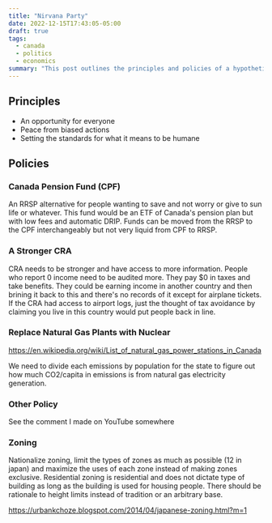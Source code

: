 ```yaml
---
title: "Nirvana Party"
date: 2022-12-15T17:43:05-05:00
draft: true
tags:
  - canada
  - politics
  - economics
summary: "This post outlines the principles and policies of a hypothetical 'Nirvana Party' in Canada, focusing on creating opportunities, ensuring peace from biased actions, and setting humane standards. Key policies include establishing a Canada Pension Fund as an RRSP alternative, strengthening the CRA's ability to audit zero-income individuals, replacing natural gas plants with nuclear energy, and nationalizing zoning with a focus on maximizing land use and density."
---
```


## Principles

- An opportunity for everyone
- Peace from biased actions
- Setting the standards for what it means to be humane

## Policies

### Canada Pension Fund (CPF)

An RRSP alternative for people wanting to save and not worry or give to sun life or whatever.
This fund would be an ETF of Canada's pension plan but with low fees and automatic DRIP.
Funds can be moved from the RRSP to the CPF interchangeably but not very liquid from CPF to RRSP.

### A Stronger CRA

CRA needs to be stronger and have access to more information. People who report 0 income need to be audited more. They pay $0 in taxes and take benefits. They could be earning income in another country and then brining it back to this and there's no records of it except for airplane tickets. If the CRA had access to airport logs, just the thought of tax avoidance by claiming you live in this country would put people back in line.

### Replace Natural Gas Plants with Nuclear

https://en.wikipedia.org/wiki/List_of_natural_gas_power_stations_in_Canada

We need to divide each emissions by population for the state to figure out how much CO2/capita in emissions is from natural gas electricity generation.

### Other Policy

See the comment I made on YouTube somewhere

### Zoning

Nationalize zoning, limit the types of zones as much as possible (12 in japan) and maximize the uses of each zone instead of making zones exclusive.
Residential zoning is residential and does not dictate type of building as long as the building is used for housing people. There should be rationale to height limits instead of tradition or an arbitrary base.

https://urbankchoze.blogspot.com/2014/04/japanese-zoning.html?m=1
